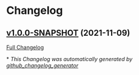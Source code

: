 # Changelog

## [v1.0.0-SNAPSHOT](https://github.com/NASA-PDS/registry/tree/v1.0.0-SNAPSHOT) (2021-11-09)

[Full Changelog](https://github.com/NASA-PDS/registry/compare/1f4d45e5a395b8d05b58a0924066dcd3cd0b3565...v1.0.0-SNAPSHOT)



\* *This Changelog was automatically generated by [github_changelog_generator](https://github.com/github-changelog-generator/github-changelog-generator)*
